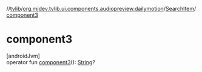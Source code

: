 //[tvlib](../../../index.md)/[org.mjdev.tvlib.ui.components.audiopreview.dailymotion](../index.md)/[SearchItem](index.md)/[component3](component3.md)

# component3

[androidJvm]\
operator fun [component3](component3.md)(): [String](https://kotlinlang.org/api/latest/jvm/stdlib/kotlin/-string/index.html)?
